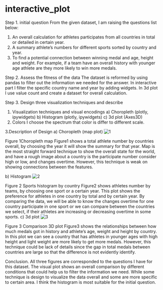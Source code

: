 # interactive_plot
Step 1. initial question
From the given dataset, I am raising the questions list below:
1.	An overall calculation for athletes participates from all countries in total or detailed in certain year.
2.	A summary athlete’s numbers for different sports sorted by country and year.
3.	To find a potential connection between winning medal and age, height and weight. For example, if a team have an overall history with younger age athlete are they more likely to win more medals.

Step 2. Assess the fitness of the data
The dataset is reformed by using pandas to filter out the information we needed for the answer. In interactive part I filter the specific country name and year by adding widgets. In 3d plot I use value count and create a dataset for overall calculation.

Step 3. Design three visualization techniques and describe
1. Visualization techniques and visual encodings
a) Choropleth (plotly, ipywidgets)
b) Histogram (plotly, ipywidgets)
c) 3d plot (Axes3D)
2. Colors
	I choose the spectrum that color is differ to different scale.


3.Description of Design
a) Choropleth (map plot)
![1](https://user-images.githubusercontent.com/102940480/212443953-7cd956fa-7df1-4364-b5ba-fe62b937ae52.png)

Figure 1Choropleth map
Figure1 shows a total athlete number by countries overall, by choosing the year it will show the summary for that year. Map is the most straight forward technique to show the overall state for the world, and have a rough image about a country is the participate number consider high or low, and changes overtime. However, this technique is weak on showing connections between the features.

b) Histogram
 ![2](https://user-images.githubusercontent.com/102940480/212443956-256d4919-19ba-43a2-bef5-342ada055707.png)

Figure 2 Sports histogram by country
Figure2 shows athletes number by teams, by choosing one sport or a certain year. This plot shows the preference for athletes in one country by total and by certain year. By comparing the data, we will be able to know the changes overtime for one country participate in one sport or we can compare between the countries we select, if their athletes are increasing or decreasing overtime in some sports. 
c) 3d plot
 ![3](https://user-images.githubusercontent.com/102940480/212443959-db4a5102-e670-49fb-b444-27ff31401523.png)

Figure 3 Comparison 3D plot
Figure3 shows the relationships between how much medals got in history and athlete’s age, weight and height by country. In this plot we can see a country that has athletes in younger ages with high height and light weight are more likely to get more medals. However, this technique could be lack of details since the gap in total medals between countries are large so that the difference is not evidently identify.

Conclusion.
All three figures are corresponded to the questions I have for this dataset. The visual plot shows an overall comparison by different conditions that could help us to filter the information we need. While some technique is design to visualize the data overall and some are more specific to certain area. I think the histogram is most suitable for the initial question.

